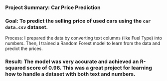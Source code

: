 ### ******Project Summary******: Car Price Prediction

### **Goal**: To predict the selling price of used cars using the `car data.csv` dataset.
Process: I prepared the data by converting text columns (like Fuel Type) into numbers. Then, I trained a Random Forest model to learn from the data and predict the prices.

### **Result**: The model was very accurate and achieved an R-squared score of 0.96. This was a great project for learning how to handle a dataset with both text and numbers.
